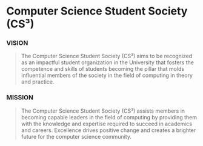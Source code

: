 # Computer Science Student Society (CS³)

### VISION

> The Computer Science Student Society (CS³) aims to be recognized as an impactful student organization in the University that fosters the competence and skills of students becoming the pillar that molds influential members of the society in the field of computing in theory and practice. 

### MISSION

> The Computer Science Student Society (CS³) assists members in becoming capable leaders in the field of computing by providing them with the knowledge and expertise required to succeed in academics and careers. Excellence drives positive change and creates a brighter future for the computer science community.
